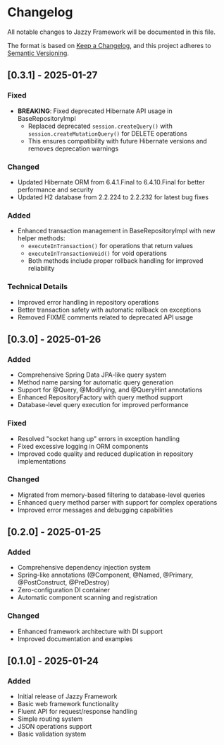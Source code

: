 # Changelog

All notable changes to Jazzy Framework will be documented in this file.

The format is based on [Keep a Changelog](https://keepachangelog.com/en/1.0.0/),
and this project adheres to [Semantic Versioning](https://semver.org/spec/v2.0.0.html).

## [0.3.1] - 2025-01-27

### Fixed
- **BREAKING**: Fixed deprecated Hibernate API usage in BaseRepositoryImpl
  - Replaced deprecated `session.createQuery()` with `session.createMutationQuery()` for DELETE operations
  - This ensures compatibility with future Hibernate versions and removes deprecation warnings

### Changed
- Updated Hibernate ORM from 6.4.1.Final to 6.4.10.Final for better performance and security
- Updated H2 database from 2.2.224 to 2.2.232 for latest bug fixes

### Added
- Enhanced transaction management in BaseRepositoryImpl with new helper methods:
  - `executeInTransaction()` for operations that return values
  - `executeInTransactionVoid()` for void operations
  - Both methods include proper rollback handling for improved reliability

### Technical Details
- Improved error handling in repository operations
- Better transaction safety with automatic rollback on exceptions
- Removed FIXME comments related to deprecated API usage

## [0.3.0] - 2025-01-26

### Added
- Comprehensive Spring Data JPA-like query system
- Method name parsing for automatic query generation
- Support for @Query, @Modifying, and @QueryHint annotations
- Enhanced RepositoryFactory with query method support
- Database-level query execution for improved performance

### Fixed
- Resolved "socket hang up" errors in exception handling
- Fixed excessive logging in ORM components
- Improved code quality and reduced duplication in repository implementations

### Changed
- Migrated from memory-based filtering to database-level queries
- Enhanced query method parser with support for complex operations
- Improved error messages and debugging capabilities

## [0.2.0] - 2025-01-25

### Added
- Comprehensive dependency injection system
- Spring-like annotations (@Component, @Named, @Primary, @PostConstruct, @PreDestroy)
- Zero-configuration DI container
- Automatic component scanning and registration

### Changed
- Enhanced framework architecture with DI support
- Improved documentation and examples

## [0.1.0] - 2025-01-24

### Added
- Initial release of Jazzy Framework
- Basic web framework functionality
- Fluent API for request/response handling
- Simple routing system
- JSON operations support
- Basic validation system 